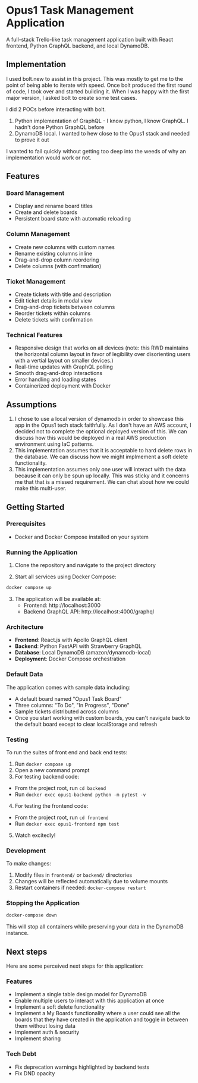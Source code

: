 # Opus1 Task Management Application

A full-stack Trello-like task management application built with React frontend, Python GraphQL backend, and local DynamoDB.

## Implementation
I used bolt.new to assist in this project.  This was mostly to get me to the point of being able to iterate with speed.  Once bolt produced the first round of code, I took over and started building it.  When I was happy with the first major version, I asked bolt to create some test cases.  

I did 2 POCs before interacting with bolt.  
1. Python implementation of GraphQL - I know python, I know GraphQL.  I hadn't done Python GraphQL before
2. DynamoDB local.  I wanted to hew close to the Opus1 stack and needed to prove it out

I wanted to fail quickly without getting too deep into the weeds of why an implementation would work or not.  

## Features

### Board Management
- Display and rename board titles
- Create and delete boards
- Persistent board state with automatic reloading

### Column Management
- Create new columns with custom names
- Rename existing columns inline
- Drag-and-drop column reordering
- Delete columns (with confirmation)

### Ticket Management
- Create tickets with title and description
- Edit ticket details in modal view
- Drag-and-drop tickets between columns
- Reorder tickets within columns
- Delete tickets with confirmation

### Technical Features
- Responsive design that works on all devices (note: this RWD maintains the horizontal column layout in favor of legibility over disorienting users with a vertial layout on smaller devices.)
- Real-time updates with GraphQL polling
- Smooth drag-and-drop interactions
- Error handling and loading states
- Containerized deployment with Docker

## Assumptions
1. I chose to use a local version of dynamodb in order to showcase this app in the Opus1 tech stack faithfully.  As I don't have an AWS account, I decided not to complete the optional deployed version of this.  We can discuss how this would be deployed in a real AWS production environment using IaC patterns.
2. This implementation assumes that it is acceptable to hard delete rows in the database.  We can discuss how we might implmement a soft delete functionality.
3. This implementation assumes only one user will interact with the data because it can only be spun up locally.  This was sticky and it concerns me that that is a missed requirement.  We can chat about how we could make this multi-user.

## Getting Started

### Prerequisites
- Docker and Docker Compose installed on your system

### Running the Application

1. Clone the repository and navigate to the project directory

2. Start all services using Docker Compose:
```bash
docker compose up 
```

3. The application will be available at:
   - Frontend: http://localhost:3000
   - Backend GraphQL API: http://localhost:4000/graphql

### Architecture

- **Frontend**: React.js with Apollo GraphQL client
- **Backend**: Python FastAPI with Strawberry GraphQL
- **Database**: Local DynamoDB (amazon/dynamodb-local)
- **Deployment**: Docker Compose orchestration

### Default Data

The application comes with sample data including:
- A default board named "Opus1 Task Board"
- Three columns: "To Do", "In Progress", "Done"
- Sample tickets distributed across columns
- Once you start working with custom boards, you can't navigate back to the default board except to clear localStorage and refresh

### Testing
To run the suites of front end and back end tests:
1. Run ```docker compose up```
2. Open a new command prompt
3. For testing backend code:
- From the project root, run ```cd backend```
- Run ```docker exec opus1-backend python -m pytest -v```
4. For testing the frontend code:
- From the project root, run ```cd frontend```
- Run ```docker exec opus1-frontend npm test```
5. Watch excitedly!

### Development

To make changes:
1. Modify files in `frontend/` or `backend/` directories
2. Changes will be reflected automatically due to volume mounts
3. Restart containers if needed: `docker-compose restart`

### Stopping the Application

```bash
docker-compose down
```

This will stop all containers while preserving your data in the DynamoDB instance.

## Next steps
Here are some perceived next steps for this application:

### Features
- Implement a single table design model for DynamoDB 
- Enable multiple users to interact with this application at once
- Implement a soft delete functionality
- Implement a My Boards functionality where a user could see all the boards that they have created in the application and toggle in between them without losing data
- Implement auth & security
- Implement sharing

### Tech Debt
- Fix deprecation warnings highlighted by backend tests
- Fix DND opacity